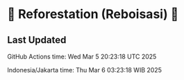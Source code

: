 
# 🌳 Reforestation (Reboisasi) 🌲

## Last Updated

GitHub Actions time: Wed Mar  5 20:23:18 UTC 2025

Indonesia/Jakarta time: Thu Mar  6 03:23:18 WIB 2025

